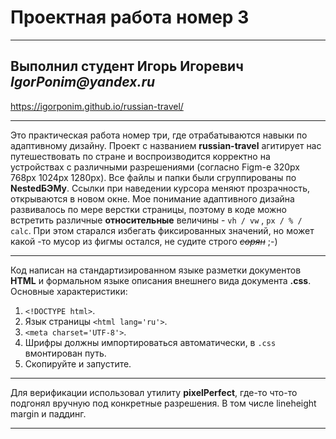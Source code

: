 # Проектная работа номер 3
___________________________
## Выполнил студент Игорь Игоревич _IgorPonim@yandex.ru_
https://igorponim.github.io/russian-travel/
_________________________

Это практическая работа номер три, где отрабатываются навыки по адаптивному дизайну. Проект с названием **russian-travel** агитирует нас путешествовать по стране и воспроизводится корректно на устройствах с различными разрешениями (согласно Figm-е 320px 768px 1024px 1280px). 
Все файлы и папки были сгруппированы по **NestedБЭМу**. Ссылки при наведении курсора меняют прозрачность, открываются в новом окне. 
Мое понимание адаптивного дизайна развивалось по мере верстки страницы, поэтому в коде можно встретить различные **относительные** величины - ```vh / vw``` , ```px / % / calc```. При этом старался избегать фиксированных значений, но может какой -то мусор из фигмы остался, не судите строго _~~сорян~~_ ;-)


___________________________
Код написан на cтандартизированном языке разметки документов **HTML**  и формальном языке описания внешнего вида документа **.css**. 
Основные характеристики:
1. ```<!DOCTYPE html>```.
2.  Язык страницы ```<html lang='ru'>```.
3. ```<meta charset='UTF-8'>```.
4. Шрифры должны импортироваться автоматически, в ```.css ``` вмонтирован путь.
5. Скопируйте и запустите.

___________________________

Для верификации использовал утилиту **pixelPerfect**, где-то что-то подгонял вручную под конкретные разрешения. В том числе lineheight margin и паддинг.

___________________________
